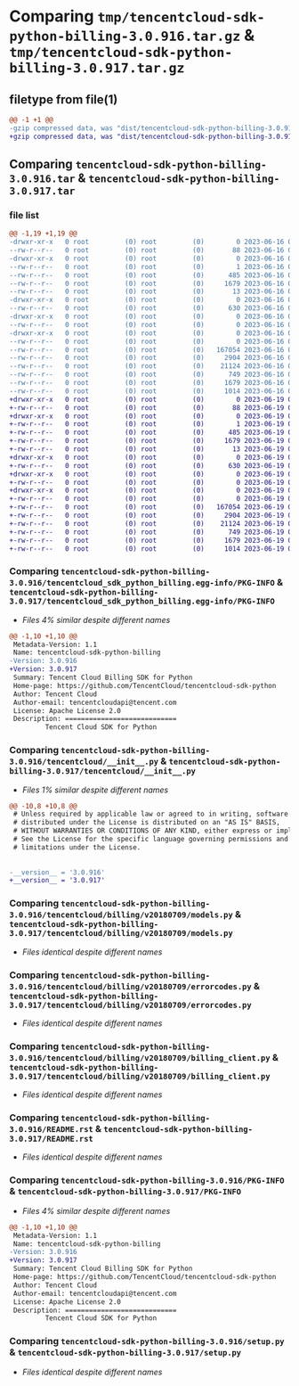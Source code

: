 # Comparing `tmp/tencentcloud-sdk-python-billing-3.0.916.tar.gz` & `tmp/tencentcloud-sdk-python-billing-3.0.917.tar.gz`

## filetype from file(1)

```diff
@@ -1 +1 @@
-gzip compressed data, was "dist/tencentcloud-sdk-python-billing-3.0.916.tar", last modified: Fri Jun 16 00:27:27 2023, max compression
+gzip compressed data, was "dist/tencentcloud-sdk-python-billing-3.0.917.tar", last modified: Mon Jun 19 00:18:27 2023, max compression
```

## Comparing `tencentcloud-sdk-python-billing-3.0.916.tar` & `tencentcloud-sdk-python-billing-3.0.917.tar`

### file list

```diff
@@ -1,19 +1,19 @@
-drwxr-xr-x   0 root         (0) root         (0)        0 2023-06-16 00:27:27.000000 tencentcloud-sdk-python-billing-3.0.916/
--rw-r--r--   0 root         (0) root         (0)       88 2023-06-16 00:27:27.000000 tencentcloud-sdk-python-billing-3.0.916/setup.cfg
-drwxr-xr-x   0 root         (0) root         (0)        0 2023-06-16 00:27:27.000000 tencentcloud-sdk-python-billing-3.0.916/tencentcloud_sdk_python_billing.egg-info/
--rw-r--r--   0 root         (0) root         (0)        1 2023-06-16 00:27:27.000000 tencentcloud-sdk-python-billing-3.0.916/tencentcloud_sdk_python_billing.egg-info/dependency_links.txt
--rw-r--r--   0 root         (0) root         (0)      485 2023-06-16 00:27:27.000000 tencentcloud-sdk-python-billing-3.0.916/tencentcloud_sdk_python_billing.egg-info/SOURCES.txt
--rw-r--r--   0 root         (0) root         (0)     1679 2023-06-16 00:27:27.000000 tencentcloud-sdk-python-billing-3.0.916/tencentcloud_sdk_python_billing.egg-info/PKG-INFO
--rw-r--r--   0 root         (0) root         (0)       13 2023-06-16 00:27:27.000000 tencentcloud-sdk-python-billing-3.0.916/tencentcloud_sdk_python_billing.egg-info/top_level.txt
-drwxr-xr-x   0 root         (0) root         (0)        0 2023-06-16 00:27:27.000000 tencentcloud-sdk-python-billing-3.0.916/tencentcloud/
--rw-r--r--   0 root         (0) root         (0)      630 2023-06-16 00:27:26.000000 tencentcloud-sdk-python-billing-3.0.916/tencentcloud/__init__.py
-drwxr-xr-x   0 root         (0) root         (0)        0 2023-06-16 00:27:27.000000 tencentcloud-sdk-python-billing-3.0.916/tencentcloud/billing/
--rw-r--r--   0 root         (0) root         (0)        0 2023-06-16 00:27:26.000000 tencentcloud-sdk-python-billing-3.0.916/tencentcloud/billing/__init__.py
-drwxr-xr-x   0 root         (0) root         (0)        0 2023-06-16 00:27:27.000000 tencentcloud-sdk-python-billing-3.0.916/tencentcloud/billing/v20180709/
--rw-r--r--   0 root         (0) root         (0)        0 2023-06-16 00:27:26.000000 tencentcloud-sdk-python-billing-3.0.916/tencentcloud/billing/v20180709/__init__.py
--rw-r--r--   0 root         (0) root         (0)   167054 2023-06-16 00:27:26.000000 tencentcloud-sdk-python-billing-3.0.916/tencentcloud/billing/v20180709/models.py
--rw-r--r--   0 root         (0) root         (0)     2904 2023-06-16 00:27:26.000000 tencentcloud-sdk-python-billing-3.0.916/tencentcloud/billing/v20180709/errorcodes.py
--rw-r--r--   0 root         (0) root         (0)    21124 2023-06-16 00:27:26.000000 tencentcloud-sdk-python-billing-3.0.916/tencentcloud/billing/v20180709/billing_client.py
--rw-r--r--   0 root         (0) root         (0)      749 2023-06-16 00:27:26.000000 tencentcloud-sdk-python-billing-3.0.916/README.rst
--rw-r--r--   0 root         (0) root         (0)     1679 2023-06-16 00:27:27.000000 tencentcloud-sdk-python-billing-3.0.916/PKG-INFO
--rw-r--r--   0 root         (0) root         (0)     1014 2023-06-16 00:27:26.000000 tencentcloud-sdk-python-billing-3.0.916/setup.py
+drwxr-xr-x   0 root         (0) root         (0)        0 2023-06-19 00:18:27.000000 tencentcloud-sdk-python-billing-3.0.917/
+-rw-r--r--   0 root         (0) root         (0)       88 2023-06-19 00:18:27.000000 tencentcloud-sdk-python-billing-3.0.917/setup.cfg
+drwxr-xr-x   0 root         (0) root         (0)        0 2023-06-19 00:18:27.000000 tencentcloud-sdk-python-billing-3.0.917/tencentcloud_sdk_python_billing.egg-info/
+-rw-r--r--   0 root         (0) root         (0)        1 2023-06-19 00:18:27.000000 tencentcloud-sdk-python-billing-3.0.917/tencentcloud_sdk_python_billing.egg-info/dependency_links.txt
+-rw-r--r--   0 root         (0) root         (0)      485 2023-06-19 00:18:27.000000 tencentcloud-sdk-python-billing-3.0.917/tencentcloud_sdk_python_billing.egg-info/SOURCES.txt
+-rw-r--r--   0 root         (0) root         (0)     1679 2023-06-19 00:18:27.000000 tencentcloud-sdk-python-billing-3.0.917/tencentcloud_sdk_python_billing.egg-info/PKG-INFO
+-rw-r--r--   0 root         (0) root         (0)       13 2023-06-19 00:18:27.000000 tencentcloud-sdk-python-billing-3.0.917/tencentcloud_sdk_python_billing.egg-info/top_level.txt
+drwxr-xr-x   0 root         (0) root         (0)        0 2023-06-19 00:18:27.000000 tencentcloud-sdk-python-billing-3.0.917/tencentcloud/
+-rw-r--r--   0 root         (0) root         (0)      630 2023-06-19 00:18:27.000000 tencentcloud-sdk-python-billing-3.0.917/tencentcloud/__init__.py
+drwxr-xr-x   0 root         (0) root         (0)        0 2023-06-19 00:18:27.000000 tencentcloud-sdk-python-billing-3.0.917/tencentcloud/billing/
+-rw-r--r--   0 root         (0) root         (0)        0 2023-06-19 00:18:27.000000 tencentcloud-sdk-python-billing-3.0.917/tencentcloud/billing/__init__.py
+drwxr-xr-x   0 root         (0) root         (0)        0 2023-06-19 00:18:27.000000 tencentcloud-sdk-python-billing-3.0.917/tencentcloud/billing/v20180709/
+-rw-r--r--   0 root         (0) root         (0)        0 2023-06-19 00:18:27.000000 tencentcloud-sdk-python-billing-3.0.917/tencentcloud/billing/v20180709/__init__.py
+-rw-r--r--   0 root         (0) root         (0)   167054 2023-06-19 00:18:27.000000 tencentcloud-sdk-python-billing-3.0.917/tencentcloud/billing/v20180709/models.py
+-rw-r--r--   0 root         (0) root         (0)     2904 2023-06-19 00:18:27.000000 tencentcloud-sdk-python-billing-3.0.917/tencentcloud/billing/v20180709/errorcodes.py
+-rw-r--r--   0 root         (0) root         (0)    21124 2023-06-19 00:18:27.000000 tencentcloud-sdk-python-billing-3.0.917/tencentcloud/billing/v20180709/billing_client.py
+-rw-r--r--   0 root         (0) root         (0)      749 2023-06-19 00:18:27.000000 tencentcloud-sdk-python-billing-3.0.917/README.rst
+-rw-r--r--   0 root         (0) root         (0)     1679 2023-06-19 00:18:27.000000 tencentcloud-sdk-python-billing-3.0.917/PKG-INFO
+-rw-r--r--   0 root         (0) root         (0)     1014 2023-06-19 00:18:27.000000 tencentcloud-sdk-python-billing-3.0.917/setup.py
```

### Comparing `tencentcloud-sdk-python-billing-3.0.916/tencentcloud_sdk_python_billing.egg-info/PKG-INFO` & `tencentcloud-sdk-python-billing-3.0.917/tencentcloud_sdk_python_billing.egg-info/PKG-INFO`

 * *Files 4% similar despite different names*

```diff
@@ -1,10 +1,10 @@
 Metadata-Version: 1.1
 Name: tencentcloud-sdk-python-billing
-Version: 3.0.916
+Version: 3.0.917
 Summary: Tencent Cloud Billing SDK for Python
 Home-page: https://github.com/TencentCloud/tencentcloud-sdk-python
 Author: Tencent Cloud
 Author-email: tencentcloudapi@tencent.com
 License: Apache License 2.0
 Description: ============================
         Tencent Cloud SDK for Python
```

### Comparing `tencentcloud-sdk-python-billing-3.0.916/tencentcloud/__init__.py` & `tencentcloud-sdk-python-billing-3.0.917/tencentcloud/__init__.py`

 * *Files 1% similar despite different names*

```diff
@@ -10,8 +10,8 @@
 # Unless required by applicable law or agreed to in writing, software
 # distributed under the License is distributed on an "AS IS" BASIS,
 # WITHOUT WARRANTIES OR CONDITIONS OF ANY KIND, either express or implied.
 # See the License for the specific language governing permissions and
 # limitations under the License.
 
 
-__version__ = '3.0.916'
+__version__ = '3.0.917'
```

### Comparing `tencentcloud-sdk-python-billing-3.0.916/tencentcloud/billing/v20180709/models.py` & `tencentcloud-sdk-python-billing-3.0.917/tencentcloud/billing/v20180709/models.py`

 * *Files identical despite different names*

### Comparing `tencentcloud-sdk-python-billing-3.0.916/tencentcloud/billing/v20180709/errorcodes.py` & `tencentcloud-sdk-python-billing-3.0.917/tencentcloud/billing/v20180709/errorcodes.py`

 * *Files identical despite different names*

### Comparing `tencentcloud-sdk-python-billing-3.0.916/tencentcloud/billing/v20180709/billing_client.py` & `tencentcloud-sdk-python-billing-3.0.917/tencentcloud/billing/v20180709/billing_client.py`

 * *Files identical despite different names*

### Comparing `tencentcloud-sdk-python-billing-3.0.916/README.rst` & `tencentcloud-sdk-python-billing-3.0.917/README.rst`

 * *Files identical despite different names*

### Comparing `tencentcloud-sdk-python-billing-3.0.916/PKG-INFO` & `tencentcloud-sdk-python-billing-3.0.917/PKG-INFO`

 * *Files 4% similar despite different names*

```diff
@@ -1,10 +1,10 @@
 Metadata-Version: 1.1
 Name: tencentcloud-sdk-python-billing
-Version: 3.0.916
+Version: 3.0.917
 Summary: Tencent Cloud Billing SDK for Python
 Home-page: https://github.com/TencentCloud/tencentcloud-sdk-python
 Author: Tencent Cloud
 Author-email: tencentcloudapi@tencent.com
 License: Apache License 2.0
 Description: ============================
         Tencent Cloud SDK for Python
```

### Comparing `tencentcloud-sdk-python-billing-3.0.916/setup.py` & `tencentcloud-sdk-python-billing-3.0.917/setup.py`

 * *Files identical despite different names*

